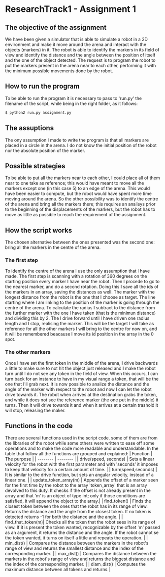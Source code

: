 # ResearchTrack1 - Assignment 1
## The objective of the assignment
We have been given a simulator that is able to simulate a robot in a 2D environment and make it move around the arena and interact with the objects (markers) in it.
The robot is able to identify the markers in its field of view and identify the distance and the angle between the position of itself and the one of the object detected. 
The request is to program the robot to put the markers present in the arena near to each other, performing it with the minimum possible movements done by the robot.
## How to run the program
To be able to run the program it is necessary to pass to 'run.py' the filename of the script, while being in the right folder, as it follows:
```bash
$ python2 run.py assignment.py
```
## The assuptions
The ony assumption I made to write the program is that all markers are placed in a circle in the arena. 
I do not know the initial position of the robot nor the absolute position of the marker.
## Possible strategies
To be able to put all the markers near to each other, I could place all of them near to one take as reference; this would have meant to move all the markers except one (in this case 5) to an edge of the arena. This would have been easier to compute, but the robot would have spent more time moving around the arena. 
So the other possibility was to identify the centre of the arena and bring all the markers there; this requires an analisys prior to the beginning of the displacements of the markers, but the robot has to move as little as possible to reach the requirement of the assignment. 
## How the script works
The chosen alternative between the ones presented was the second one: bring all the markers in the centre of the arena.
### The first step
To identify the centre of the arena I use the only assumption that I have made.
The first step is scanning with a rotation of 360 degrees on the starting position every marker I have near the robot. Then I procede to go to the nearest marker, and do a second rotation. Doing this I save all the ids of the markers in an array, saving the distances as well. The marker with the longest distance from the robot is the one that I choose as target. The line starting where I am linking to the position of the marker is going through the centre of the arena.
To calculate the radius I subtract to the distance from the further marker with the one I have taken (that is the minimun distance) and dividing this by 2.
The I drive forward until I have driven one radius length and I stop, realising the marker. This will be the target I will take as reference for all the other markers I will bring to the centre for now on, and it will be remembered beacause I move its id position in the array in the 0 spot.
### The other markers
Once I have set the first token in the middle of the arena, I drive backwards a little to make sure to not hit the object just released and I make the robot turn until I do not see any token in the field of view. When this occurs, I can turn back for an instance to have in my visual range a token, that will be the one that I'll grab next. It is now possible to analize the distance and the angle of the marker with respect to the robot and now I can let the robot drive towards it.
The robot when arrives at the destination grabs the token, and while it does not see the reference marker (the one put in the middle) it turns. Then it will drive towards it and when it arrives at a certain trashold it will stop, releasing the maker. 
## Functions in the code
There are several functions used in the script code, some of them are from the libraries of the robot while some others were written to ease off some operations and to make the code more readable and understandable.
In the table that follow all the functions are grouped and explained:
| Function | The purpose |
| -------- | -------- |
| drive(speed, seconds) | Sets a linear velocity for the robot with the first parameter and with 'seconds' it imposes to keep that velocity for a certain amount of time. |
| turn(speed,seconds) | It is similar to the drive function, but sets an angular velocity, instead of a linear one. |
| update_token_array(m) | Appends the offset of a marker seen for the first time by the robot to the array 'token_array' that is an array devolved to this duty. It checks if the offset is not already present in the array and that 'm' is an object of type int; only if those conditions are satisfied, it will append the object to the array.|
| find_token() | Finds the closest token between the ones that the robot has in its range of view. Returns the distance and the angle from the closest token. If no token is detected returns -1 for both the distance and the angle. |
| find_that_token(m)| Checks all the token that the robot sees in its range of view. If it is present the token wanted, recognizable by the offset 'm' passed as an argument, it returns the distance and the angle. If the robot cannot se the token wanted, it turns on itself a little and repeats the operation. |
| min_dist() | Compares the distance between the markers in the robot's range of view and returns the smallest distance and the index of the corresponding marker. |
| max_dist() | Compares the distance between the markers in the robot's range of view and returns the biggest distance and the index of the corresponding marker. |
| diam_dist() | Computes the maximum distance between all tokens and returns  |
